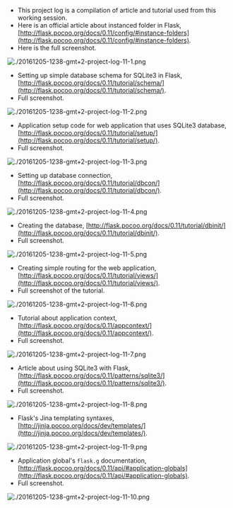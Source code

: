 * This project log is a compilation of article and tutorial used from this working session.
* Here is an official article about instanced folder in Flask, [http://flask.pocoo.org/docs/0.11/config/#instance-folders](http://flask.pocoo.org/docs/0.11/config/#instance-folders).
* Here is the full screenshot.

![./20161205-1238-gmt+2-project-log-11-1.png](./20161205-1238-gmt+2-project-log-11-1.png)

* Setting up simple database schema for SQLite3 in Flask, [http://flask.pocoo.org/docs/0.11/tutorial/schema/](http://flask.pocoo.org/docs/0.11/tutorial/schema/).
* Full screenshot.

![./20161205-1238-gmt+2-project-log-11-2.png](./20161205-1238-gmt+2-project-log-11-2.png)

* Application setup code for web application that uses SQLite3 database, [http://flask.pocoo.org/docs/0.11/tutorial/setup/](http://flask.pocoo.org/docs/0.11/tutorial/setup/).
* Full screenshot.

![./20161205-1238-gmt+2-project-log-11-3.png](./20161205-1238-gmt+2-project-log-11-3.png)

* Setting up database connection, [http://flask.pocoo.org/docs/0.11/tutorial/dbcon/](http://flask.pocoo.org/docs/0.11/tutorial/dbcon/).
* Full screenshot.

![./20161205-1238-gmt+2-project-log-11-4.png](./20161205-1238-gmt+2-project-log-11-4.png)

* Creating the database, [http://flask.pocoo.org/docs/0.11/tutorial/dbinit/](http://flask.pocoo.org/docs/0.11/tutorial/dbinit/).
* Full screenshot.

![./20161205-1238-gmt+2-project-log-11-5.png](./20161205-1238-gmt+2-project-log-11-5.png)

* Creating simple routing for the web application, [http://flask.pocoo.org/docs/0.11/tutorial/views/](http://flask.pocoo.org/docs/0.11/tutorial/views/).
* Full screenshot of the tutorial.

![./20161205-1238-gmt+2-project-log-11-6.png](./20161205-1238-gmt+2-project-log-11-6.png)

* Tutorial about application context, [http://flask.pocoo.org/docs/0.11/appcontext/](http://flask.pocoo.org/docs/0.11/appcontext/).
* Full screenshot.

![./20161205-1238-gmt+2-project-log-11-7.png](./20161205-1238-gmt+2-project-log-11-7.png)

* Article about using SQLite3 with Flask, [http://flask.pocoo.org/docs/0.11/patterns/sqlite3/](http://flask.pocoo.org/docs/0.11/patterns/sqlite3/).
* Full screenshot.

![./20161205-1238-gmt+2-project-log-11-8.png](./20161205-1238-gmt+2-project-log-11-8.png)

* Flask's Jina templating syntaxes, [http://jinja.pocoo.org/docs/dev/templates/](http://jinja.pocoo.org/docs/dev/templates/).

![./20161205-1238-gmt+2-project-log-11-9.png](./20161205-1238-gmt+2-project-log-11-9.png)

* Application global's `flask.g` documentation, [http://flask.pocoo.org/docs/0.11/api/#application-globals](http://flask.pocoo.org/docs/0.11/api/#application-globals).
* Full screenshot.

![./20161205-1238-gmt+2-project-log-11-10.png](./20161205-1238-gmt+2-project-log-11-10.png)